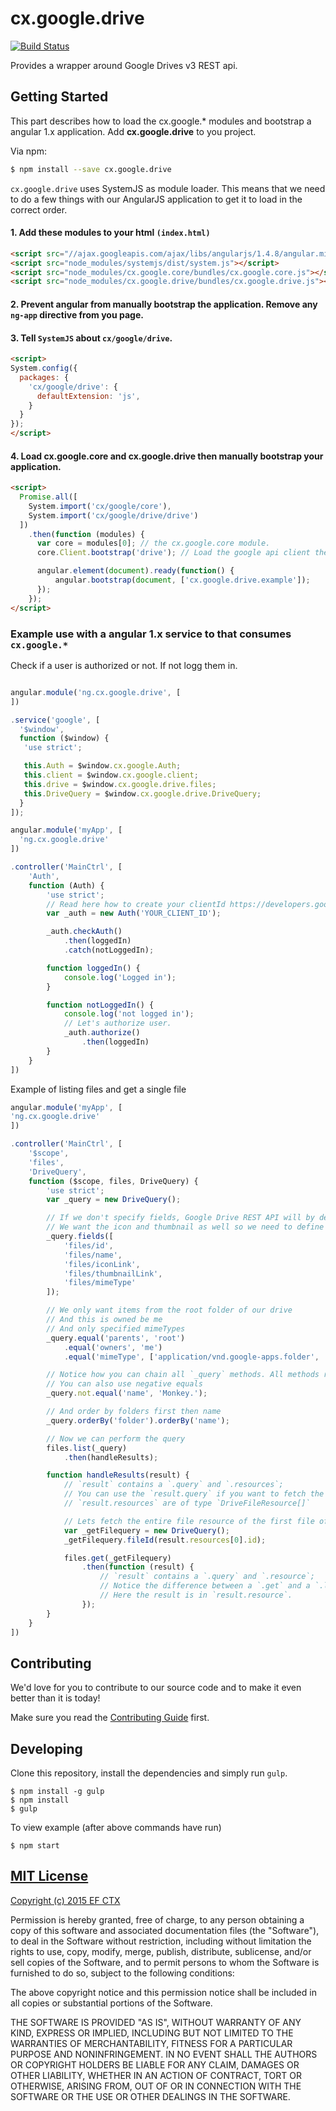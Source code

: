 # cx.google.drive
[![Build Status](https://travis-ci.org/ef-ctx/cx.google.drive.svg?branch=master)](https://travis-ci.org/ef-ctx/cx.google.drive)

Provides a wrapper around Google Drives v3 REST api.


## Getting Started

This part describes how to load the cx.google.* modules and bootstrap a angular 1.x application.
Add **cx.google.drive** to you project.

Via npm:

```bash
$ npm install --save cx.google.drive
```

`cx.google.drive` uses SystemJS as module loader. This means that we need to do a few things with our AngularJS application to get it to load in the correct order.

#### 1. Add these modules to your html `(index.html)`

```html
<script src="//ajax.googleapis.com/ajax/libs/angularjs/1.4.8/angular.min.js"></script>
<script src="node_modules/systemjs/dist/system.js"></script>
<script src="node_modules/cx.google.core/bundles/cx.google.core.js"></script>
<script src="node_modules/cx.google.drive/bundles/cx.google.drive.js"></script>
```

#### 2. Prevent angular from manually bootstrap the application. Remove any `ng-app` directive from you page.

#### 3. Tell `SystemJS` about `cx/google/drive`.

```html
<script>
System.config({
  packages: {
    'cx/google/drive': {
      defaultExtension: 'js',
    }
  }
});
</script>
```

#### 4. Load cx.google.core and cx.google.drive then manually bootstrap your application.

```html
<script>
  Promise.all([
    System.import('cx/google/core'),
    System.import('cx/google/drive/drive')
  ])
    .then(function (modules) {
      var core = modules[0]; // the cx.google.core module.
      core.Client.bootstrap('drive'); // Load the google api client then the drive api.

      angular.element(document).ready(function() {
          angular.bootstrap(document, ['cx.google.drive.example']);
      });
    });
</script>
```

### Example use with a angular 1.x service to that consumes `cx.google.*` 

Check if a user is authorized or not. If not logg them in.

```javascript

angular.module('ng.cx.google.drive', [
])

.service('google', [
  '$window',
  function ($window) {
   'use strict';

   this.Auth = $window.cx.google.Auth;
   this.client = $window.cx.google.client;
   this.drive = $window.cx.google.drive.files;
   this.DriveQuery = $window.cx.google.drive.DriveQuery;
  }
]);

angular.module('myApp', [
  'ng.cx.google.drive'
])

.controller('MainCtrl', [
	'Auth',
	function (Auth) {
		'use strict';
		// Read here how to create your clientId https://developers.google.com/drive/v3/web/quickstart/js
		var _auth = new Auth('YOUR_CLIENT_ID');

		_auth.checkAuth()
			.then(loggedIn)
			.catch(notLoggedIn);

		function loggedIn() {
			console.log('Logged in');
		}

		function notLoggedIn() {
			console.log('not logged in');
			// Let's authorize user.
			_auth.authorize()
				.then(loggedIn)
		}
	}
])

```

Example of listing files and get a single file

```javascript
angular.module('myApp', [
'ng.cx.google.drive'
])

.controller('MainCtrl', [
	'$scope',
	'files',
	'DriveQuery',
	function ($scope, files, DriveQuery) {
		'use strict';
		var _query = new DriveQuery();

		// If we don't specify fields, Google Drive REST API will by default return only `kind`, `id`, `name`, `mimeType`.
		// We want the icon and thumbnail as well so we need to define all fields.
		_query.fields([
			'files/id',
			'files/name',
			'files/iconLink',
			'files/thumbnailLink',
			'files/mimeType'
		]);

		// We only want items from the root folder of our drive
		// And this is owned be me
		// And only specified mimeTypes
		_query.equal('parents', 'root')
			.equal('owners', 'me')
			.equal('mimeType', ['application/vnd.google-apps.folder', 'audio/mpeg', 'image/jpeg', 'image/png', 'image/gif', 'application/pdf', 'video/mp4']);

		// Notice how you can chain all `_query` methods. All methods return `this` so they can easilly be chained.
		// You can also use negative equals
		_query.not.equal('name', 'Monkey.');

		// And order by folders first then name
		_query.orderBy('folder').orderBy('name');

		// Now we can perform the query
		files.list(_query)
			.then(handleResults);

		function handleResults(result) {
			// `result` contains a `.query` and `.resources`;
			// You can use the `result.query` if you want to fetch the next set of files (pagination) 
			// `result.resources` are of type `DriveFileResource[]`

			// Lets fetch the entire file resource of the first file of our result;
			var _getFilequery = new DriveQuery();
			_getFilequery.fileId(result.resources[0].id);

			files.get(_getFilequery)
				.then(function (result) {
					// `result` contains a `.query` and `.resource`;
					// Notice the difference between a `.get` and a `.list`.
					// Here the result is in `result.resource`.
				});
		}
	}
])

```


## Contributing

We'd love for you to contribute to our source code and to make it even better than it is today!

Make sure you read the [Contributing Guide](CONTRIBUTING.md) first.


## Developing

Clone this repository, install the dependencies and simply run `gulp`.

```
$ npm install -g gulp
$ npm install
$ gulp
```

To view example (after above commands have run)

```
$ npm start 
```

## [MIT License](LICENSE)

[Copyright (c) 2015 EF CTX](https://raw.githubusercontent.com/EFEducationFirstMobile/oss/master/LICENSE)

Permission is hereby granted, free of charge, to any person obtaining a copy of
this software and associated documentation files (the "Software"), to deal in
the Software without restriction, including without limitation the rights to
use, copy, modify, merge, publish, distribute, sublicense, and/or sell copies of
the Software, and to permit persons to whom the Software is furnished to do so,
subject to the following conditions:

The above copyright notice and this permission notice shall be included in all
copies or substantial portions of the Software.

THE SOFTWARE IS PROVIDED "AS IS", WITHOUT WARRANTY OF ANY KIND, EXPRESS OR
IMPLIED, INCLUDING BUT NOT LIMITED TO THE WARRANTIES OF MERCHANTABILITY, FITNESS
FOR A PARTICULAR PURPOSE AND NONINFRINGEMENT. IN NO EVENT SHALL THE AUTHORS OR
COPYRIGHT HOLDERS BE LIABLE FOR ANY CLAIM, DAMAGES OR OTHER LIABILITY, WHETHER
IN AN ACTION OF CONTRACT, TORT OR OTHERWISE, ARISING FROM, OUT OF OR IN
CONNECTION WITH THE SOFTWARE OR THE USE OR OTHER DEALINGS IN THE SOFTWARE.